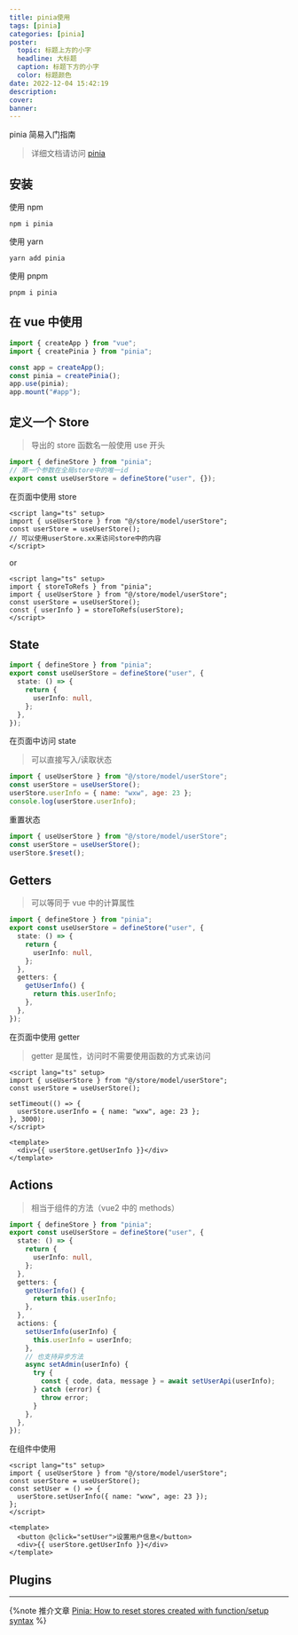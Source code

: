 ```yaml
---
title: pinia使用
tags: [pinia]
categories: [pinia]
poster:
  topic: 标题上方的小字
  headline: 大标题
  caption: 标题下方的小字
  color: 标题颜色
date: 2022-12-04 15:42:19
description:
cover:
banner:
---
```


pinia 简易入门指南

<!-- more -->

> 详细文档请访问 [pinia](https://pinia.vuejs.org)

## 安装

使用 npm

```shell
npm i pinia
```

使用 yarn

```shell
yarn add pinia
```

使用 pnpm

```shell
pnpm i pinia
```

## 在 vue 中使用

```ts
import { createApp } from "vue";
import { createPinia } from "pinia";

const app = createApp();
const pinia = createPinia();
app.use(pinia);
app.mount("#app");
```

## 定义一个 Store

> 导出的 store 函数名一般使用 use 开头

```ts
import { defineStore } from "pinia";
// 第一个参数在全局store中的唯一id
export const useUserStore = defineStore("user", {});
```

在页面中使用 store

```vue
<script lang="ts" setup>
import { useUserStore } from "@/store/model/userStore";
const userStore = useUserStore();
// 可以使用userStore.xx来访问store中的内容
</script>
```

or

```vue
<script lang="ts" setup>
import { storeToRefs } from "pinia";
import { useUserStore } from "@/store/model/userStore";
const userStore = useUserStore();
const { userInfo } = storeToRefs(userStore);
</script>
```

## State

```ts
import { defineStore } from "pinia";
export const useUserStore = defineStore("user", {
  state: () => {
    return {
      userInfo: null,
    };
  },
});
```

在页面中访问 state

> 可以直接写入/读取状态

```js
import { useUserStore } from "@/store/model/userStore";
const userStore = useUserStore();
userStore.userInfo = { name: "wxw", age: 23 };
console.log(userStore.userInfo);
```

重置状态

```js
import { useUserStore } from "@/store/model/userStore";
const userStore = useUserStore();
userStore.$reset();
```

## Getters

> 可以等同于 vue 中的计算属性

```ts
import { defineStore } from "pinia";
export const useUserStore = defineStore("user", {
  state: () => {
    return {
      userInfo: null,
    };
  },
  getters: {
    getUserInfo() {
      return this.userInfo;
    },
  },
});
```

在页面中使用 getter

> getter 是属性，访问时不需要使用函数的方式来访问

```vue
<script lang="ts" setup>
import { useUserStore } from "@/store/model/userStore";
const userStore = useUserStore();

setTimeout(() => {
  userStore.userInfo = { name: "wxw", age: 23 };
}, 3000);
</script>

<template>
  <div>{{ userStore.getUserInfo }}</div>
</template>
```

## Actions

> 相当于组件的方法（vue2 中的 methods）

```ts
import { defineStore } from "pinia";
export const useUserStore = defineStore("user", {
  state: () => {
    return {
      userInfo: null,
    };
  },
  getters: {
    getUserInfo() {
      return this.userInfo;
    },
  },
  actions: {
    setUserInfo(userInfo) {
      this.userInfo = userInfo;
    },
    // 也支持异步方法
    async setAdmin(userInfo) {
      try {
        const { code, data, message } = await setUserApi(userInfo);
      } catch (error) {
        throw error;
      }
    },
  },
});
```

在组件中使用

```vue
<script lang="ts" setup>
import { useUserStore } from "@/store/model/userStore";
const userStore = useUserStore();
const setUser = () => {
  userStore.setUserInfo({ name: "wxw", age: 23 });
};
</script>

<template>
  <button @click="setUser">设置用户信息</button>
  <div>{{ userStore.getUserInfo }}</div>
</template>
```

## Plugins

<!-- TODO -->

---

{%note 推介文章
[Pinia: How to reset stores created with function/setup syntax](https://dev.to/the_one/pinia-how-to-reset-stores-created-with-functionsetup-syntax-1b74)
%}
